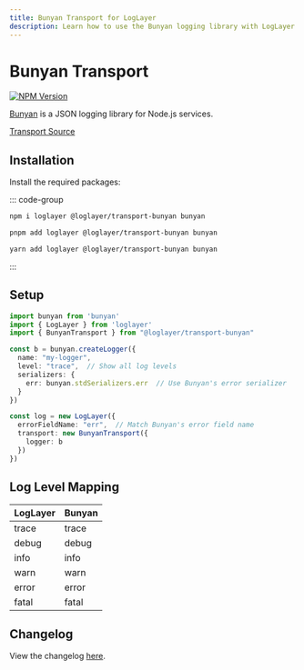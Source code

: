 ```yaml
---
title: Bunyan Transport for LogLayer
description: Learn how to use the Bunyan logging library with LogLayer
---
```


# Bunyan Transport

[![NPM Version](https://img.shields.io/npm/v/%40loglayer%2Ftransport-bunyan)](https://www.npmjs.com/package/@loglayer/transport-bunyan)

[Bunyan](https://github.com/trentm/node-bunyan) is a JSON logging library for Node.js services.

[Transport Source](https://github.com/loglayer/loglayer/tree/master/packages/transports/bunyan)

## Installation

Install the required packages:

::: code-group

```sh [npm]
npm i loglayer @loglayer/transport-bunyan bunyan
```

```sh [pnpm]
pnpm add loglayer @loglayer/transport-bunyan bunyan
```

```sh [yarn]
yarn add loglayer @loglayer/transport-bunyan bunyan
```

:::

## Setup

```typescript
import bunyan from 'bunyan'
import { LogLayer } from 'loglayer'
import { BunyanTransport } from "@loglayer/transport-bunyan"

const b = bunyan.createLogger({
  name: "my-logger",
  level: "trace",  // Show all log levels
  serializers: { 
    err: bunyan.stdSerializers.err  // Use Bunyan's error serializer
  }
})

const log = new LogLayer({
  errorFieldName: "err",  // Match Bunyan's error field name
  transport: new BunyanTransport({
    logger: b
  })
})
```

## Log Level Mapping

| LogLayer | Bunyan  |
|----------|---------|
| trace    | trace   |
| debug    | debug   |
| info     | info    |
| warn     | warn    |
| error    | error   |
| fatal    | fatal   |

## Changelog

View the changelog [here](./changelogs/bunyan-changelog.md).

